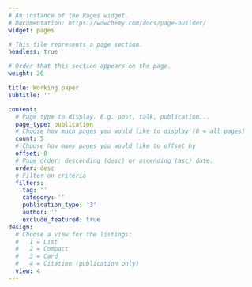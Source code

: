 ```yaml
---
# An instance of the Pages widget.
# Documentation: https://wowchemy.com/docs/page-builder/
widget: pages

# This file represents a page section.
headless: true

# Order that this section appears on the page.
weight: 20

title: Working paper
subtitle: ''

content:
  # Page type to display. E.g. post, talk, publication...
  page_type: publication
  # Choose how much pages you would like to display (0 = all pages)
  count: 5
  # Choose how many pages you would like to offset by
  offset: 0
  # Page order: descending (desc) or ascending (asc) date.
  order: desc
  # Filter on criteria
  filters:
    tag: ''
    category: ''
    publication_type: '3'
    author: ''
    exclude_featured: true
design:
  # Choose a view for the listings:
  #   1 = List
  #   2 = Compact
  #   3 = Card
  #   4 = Citation (publication only)
  view: 4
---
```


<!--
{{% callout note %}}
Quickly discover relevant content by [filtering publications](./publication/).
{{% /callout %}}
-->

<!--
## Refereed Journal Papers

1. **H. Kim** and Y. Lim (2022+). [Bootstrap aggregated classification for sparse functional data](https://doi.org/10.1080/02664763.2021.1889997). *Journal of Applied Statistics*, In press.

2. **H. Kim**, X. Li and Y. Lim (2021). Robust group independent component analysis. *The Korean Journal of Applied Statistics*, 34(2), 135–147.

## Manuscript in Preparations
(<sup>+</sup> : Co-first author)

1. **H. Kim**<sup>+</sup>, Y. Park and Y. Lim (2022+). *Robust principal component analysis and its applications for partially observed functional data*. In preparation.

2. **H. Kim** and Y. Lim (2022+). Robust principal component analysis for functional snippets. In preparation.	

3. E. Park, **H. Kim**<sup>+</sup>, Y. Lim, W. Lee and S. Lee  (2022+). Effect of chronic disease management led by small financial incentives to old patients on medication adherence and health outcome in busy primary care clinics in South Korea. In preparation.
		
4. J-Y. Park, Y-J. Choe, Y. Lim and **H. Kim** (2022+) Association between the incidence of type 1 diabetes mellitus and tuberculosis or Bacillus Calmette-Guérin immunization in children and adolescents: data from the International Diabetes Federation and World Health Organization. Under review.
-->
